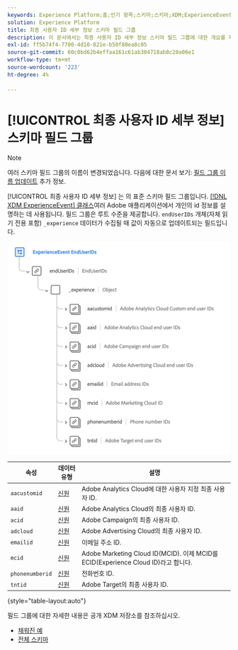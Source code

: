 ```yaml
---
keywords: Experience Platform;홈;인기 항목;스키마;스키마;XDM;ExperienceEvent;필드;스키마;스키마;스키마 디자인;필드 그룹;필드 그룹;enduserids;최종 사용자;최종 사용자;id;
solution: Experience Platform
title: 최종 사용자 ID 세부 정보 스키마 필드 그룹
description: 이 문서에서는 최종 사용자 ID 세부 정보 스키마 필드 그룹에 대한 개요를 제공합니다.
exl-id: ff5b74f4-7700-4d10-821e-b50f80ea8c05
source-git-commit: 60c0bd62b4effaa161c61ab304718ab8c20a06e1
workflow-type: tm+mt
source-wordcount: '223'
ht-degree: 4%

---
```



# [!UICONTROL 최종 사용자 ID 세부 정보] 스키마 필드 그룹

>[!NOTE]
>
>여러 스키마 필드 그룹의 이름이 변경되었습니다. 다음에 대한 문서 보기: [필드 그룹 이름 업데이트](../name-updates.md) 추가 정보.

[!UICONTROL 최종 사용자 ID 세부 정보] 는 의 표준 스키마 필드 그룹입니다. [[!DNL XDM ExperienceEvent] 클래스](../../classes/experienceevent.md)여러 Adobe 애플리케이션에서 개인의 id 정보를 설명하는 데 사용됩니다. 필드 그룹은 루트 수준을 제공합니다. `endUserIDs` 개체(자체 읽기 전용 포함) `_experience` 데이터가 수집될 때 값이 자동으로 업데이트되는 필드입니다.

<img src="../../images/field-groups/enduserids.png" width="700" /><br />

| 속성 | 데이터 유형 | 설명 |
| --- | --- | --- |
| `aacustomid` | [신원](../../data-types/identity.md) | Adobe Analytics Cloud에 대한 사용자 지정 최종 사용자 ID. |
| `aaid` | [신원](../../data-types/identity.md) | Adobe Analytics Cloud의 최종 사용자 ID. |
| `acid` | [신원](../../data-types/identity.md) | Adobe Campaign의 최종 사용자 ID. |
| `adcloud` | [신원](../../data-types/identity.md) | Adobe Advertising Cloud의 최종 사용자 ID. |
| `emailid` | [신원](../../data-types/identity.md) | 이메일 주소 ID. |
| `mcid` | [신원](../../data-types/identity.md) | Adobe Marketing Cloud ID(MCID). 이제 MCID를 ECID(Experience Cloud ID)라고 합니다. |
| `phonenumberid` | [신원](../../data-types/identity.md) | 전화번호 ID. |
| `tntid` | [신원](../../data-types/identity.md) | Adobe Target의 최종 사용자 ID. |

{style="table-layout:auto"}

필드 그룹에 대한 자세한 내용은 공개 XDM 저장소를 참조하십시오.

* [채워진 예](https://github.com/adobe/xdm/blob/master/components/fieldgroups/experience-event/experienceevent-enduserids.example.1.json)
* [전체 스키마](https://github.com/adobe/xdm/blob/master/components/fieldgroups/experience-event/experienceevent-enduserids.schema.json)
